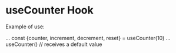 # useCounter Hook

Example of use:

...
const {counter, increment, decrement, reset} = useCounter(10)
...
useCounter() // receives a default value
